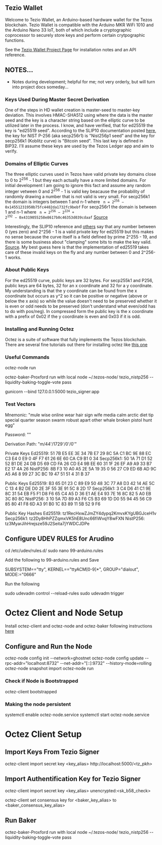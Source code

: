 ## Tezio Wallet

Welcome to Tezio Wallet, an Arduino-based hardware wallet for the Tezos blockchain. Tezio Wallet is compatible with the Arduino MKR WiFi 1010 and the Arduino Nano 33 IoT, both of which include a cryptographic coprocessor to securely store keys and perform certain crytpographic functions. 

See the [Tezio Wallet Project Page](https://tezio.cc/pages/tezio_wallet.html) for installation notes and an API reference. 

## NOTES...
* Notes during development; helpful for me; not very orderly, but will turn into project docs someday...

### Keys Used During Master Secret Derivation

One of the steps in HD wallet creation is master-seed to master-key deviation. This involves HMAC-SHA512 using where the data is the master seed and the key is a character string based on the elliptic curve to be utilized later in the process. I know, and have verified, that for ed25519 the key is "ed25519 seed". According to the SLIP10 documentation posted [here](https://github.com/satoshilabs/slips/blob/master/slip-0010.md), the key for NIST P-256 (aka secp256r1) is "Nist256p1 seed" and the key for secp256k1 (Koblitz curve) is "Bitcoin seed". This last key is defined in BIP32. I'll assume these keys are used by the Tezos Ledger app and aim to verify. 

### Domains of Elliptic Curves

The three elliptic curves used in Tezos have valid private key domains close to 0 to 2<sup>256</sup> - 1 but they each actually have a more limited domains. For initial development I am going to ignore this fact and assume any random integer vetween 0 and 2<sup>256</sup> - 1 is valid key beacause the probability of randomly drawing a number that is not valid is very small. For secp256k1 the domain is integers between 1 and n-1 where
<code> n = 2<sup>256</sup> − 0x14551231950b75fc4402da1732fc9bebf</code>
For secp256r1 the domain is between 1 and n-1 where
<code> n = 2<sup>256</sup> − 2<sup>224</sup> + 2<sup>192</sup> − 0x4319055258e8617b0c46353d039cdaaf</code>
[Source](https://crypto.stackexchange.com/questions/30269/are-all-possible-ec-private-keys-valid)

Interestingly, the SLIP10 reference and [others](https://crypto.stackexchange.com/questions/60866/is-every-bytestring-a-valid-ed25519-private-key) say that any number between 0 (yes zero) and 2^256 - 1 is a valid private key for ed25519 but this makes no sense because the curve itself is a field defined by prime 2^255 - 19, and there is some business about "clamping" some bits to make the key valid. [Source](https://crypto.stackexchange.com/questions/71140/valid-private-keys-on-curve25519). My best guess here is that the implementation of ed25519 takes care of these invalid keys on the fly and any number between 0 and 2^256-1 works. 
 
### About Public Keys

For the ed25519 curve, public keys are 32 bytes. For secp255k1 and P256, public keys are 64 bytes, 32 for an x coordinate and 32 for a y coordinate. My understanding is that the y coordinate can be found from the x coordinate but occurs as y^2 so it can be positive or negative (above or below the x axis) so while the value doesn't need to be preserved whether it is even or odd needs to be preserved (don't understand what even/odd has to do with pos/neg). In compressed form  the public key is the x coordinate with a prefix of 0x02 if the y coordinate is even and 0x03 if it is odd.

### Installing and Running Octez

Octez is a suite of software that fully implements the Tezos blockchain. There are several fine tutorials out there for installing octez like [this one](https://tezos.gitlab.io/index.html)

### Useful Commands

octez-node run

octez-baker-Proxford run with local node ~/.tezos-node/ tezio_nistp256 --liquidity-baking-toggle-vote pass

gunicorn --bind 127.0.0.1:5000 tezio_signer:app

### Test Vectors

Mnemonic: "mule wise online wear hair sign wife media calm arctic diet tip special quarter season swarm robust apart other whale broken pistol hunt egg"

Password: "" 

Derivation Path: "m/44'/1729'/0'/0'"
 
Private Keys
 Ed25519: 51 7B E5 EE 3E 34 7B E7 29 8C 5A C1 BC 9E 88 EC C3 E4 0 E9 0 4F F7 61 26 6E 60 CA C9 B1 0 34 
 Secp256k1: 50 1A 71 D1 52 52 B1 DE 24 DB D5 69 CD FA 26 CD E4 9B EE 60 31 1F 26 EF A9 A9 33 B7 E2 17 4A 26 
 NistP256: 8B F3 10 A0 A5 2E 5A 19 35 0 56 27 C9 ED 6B AD 9C A5 A6 8 99 27 3C BC 19 47 51 51 4 31 B 37 
 
 Public Keys
 Ed25519: B3 65 D1 23 C 89 E9 50 48 3C 77 A8 D3 42 14 AE 5C C 13 4 B2 DE D0 2E 3F 55 3E 91 5C 8 2D 17 
 Secp256k1: 3 C4 D6 41 C1 9E 8C 31 54 EB F5 F1 D8 F6 65 C4 A5 D 36 E1 AE E4 93 7E 16 8C 82 5 A0 EB 3C 80 8C 
 NistP256: 3 10 5A 7D 89 A3 F6 C5 B3 69 1D D0 55 94 45 56 C9 85 80 41 F8 6D A3 91 B0 1C 83 89 11 5B 52 9 F6 
 
 Public Key Hashes
 Ed25519: tz1RecHxwZJmZY4dypq2KmvxKYgUBGJceH1v
 Secp256k1: tz2Dy8HhPZZqmxVK5hE8Unc66fiWvqY8wFXN
 NistP256: tz3MyarJihHrejsze59J2Seita7jYWDCJDPe

 ## Configure UDEV RULES for Arudino

 cd /etc/udev/rules.d/
 sudo nano 99-arduino.rules

 Add the following to 99-arduino.rules and Save

 SUBSYSTEM=="tty", KERNEL=="ttyACM[0-9]*", GROUP="dialout", MODE:="0666"

Run the following

sudo udevadm control --reload-rules
sudo udevadm trigger

# Octez Client and Node Setup

Install octez-client and octez-node and octez-baker following instructions [here](https://tezos.gitlab.io/introduction/howtoget.html)

## Configure and Run the Node

octez-node config init --network=ghostnet
octez-node config update --rpc-addr="localhost:8732" --net-addr="[::]:9732" --history-mode=rolling
octez-node snapshot import <FILE>
octez-node run

### Check if Node is Bootstrapped

octez-client bootstrapped

### Making the node persistent

systemctl enable octez-node.service
systemctl start octez-node.service

# Octez Client Setup

## Import Keys From Tezio Signer

octez-client import secret key <key_alias> http://localhost:5000/<tz_pkh>

## Import Authentification Key for Tezio Signer

octez-client import secret key <key_alias> unencrypted:<sk_b58_check>

octez-client set consensus key for <baker_key_alias> to <baker_consensus_key_alias>

## Run Baker

octez-baker-Proxford run with local node ~/.tezos-node/ tezio_nistp256 --liquidity-baking-toggle-vote pass
